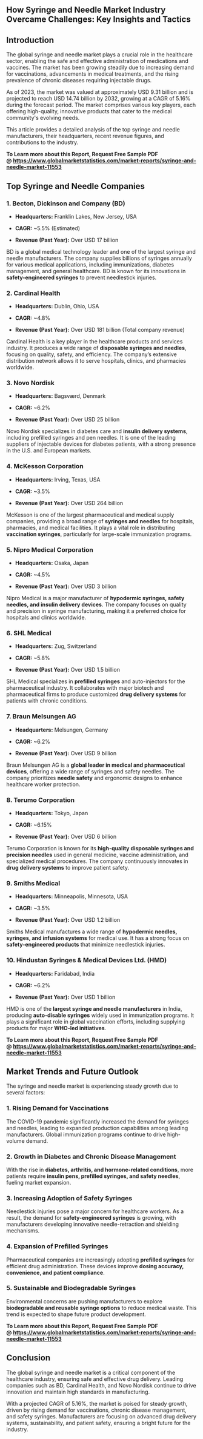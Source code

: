<h2><strong>How Syringe and Needle Market Industry Overcame Challenges: Key Insights and Tactics</strong></h2><h2><strong>Introduction</strong></h2><p data-start="196" data-end="547">The global syringe and needle market plays a crucial role in the healthcare sector, enabling the safe and effective administration of medications and vaccines. The market has been growing steadily due to increasing demand for vaccinations, advancements in medical treatments, and the rising prevalence of chronic diseases requiring injectable drugs.</p><p data-start="549" data-end="882">As of 2023, the market was valued at approximately USD 9.31 billion and is projected to reach USD 14.74 billion by 2032, growing at a CAGR of 5.16% during the forecast period. The market comprises various key players, each offering high-quality, innovative products that cater to the medical community's evolving needs.</p><p data-start="884" data-end="1055">This article provides a detailed analysis of the top syringe and needle manufacturers, their headquarters, recent revenue figures, and contributions to the industry.</p><p data-start="884" data-end="1055"><strong>To Learn more about this Report, Request Free Sample PDF @&nbsp;<a href="https://www.globalmarketstatistics.com/market-reports/syringe-and-needle-market-11553">https://www.globalmarketstatistics.com/market-reports/syringe-and-needle-market-11553</a></strong></p><h2 data-start="1062" data-end="1103"><strong data-start="1065" data-end="1101">Top Syringe and Needle Companies</strong></h2><h3 data-start="1105" data-end="1152"><strong data-start="1109" data-end="1150">1. Becton, Dickinson and Company (BD)</strong></h3><ul data-start="1153" data-end="1287"><li data-start="1153" data-end="1206"><p data-start="1155" data-end="1206"><strong data-start="1155" data-end="1172">Headquarters:</strong> Franklin Lakes, New Jersey, USA</p></li><li data-start="1207" data-end="1238"><p data-start="1209" data-end="1238"><strong data-start="1209" data-end="1218">CAGR:</strong> ~5.5% (Estimated)</p></li><li data-start="1239" data-end="1287"><p data-start="1241" data-end="1287"><strong data-start="1241" data-end="1265">Revenue (Past Year):</strong> Over USD 17 billion</p></li></ul><p data-start="1289" data-end="1642">BD is a global medical technology leader and one of the largest syringe and needle manufacturers. The company supplies billions of syringes annually for various medical applications, including immunizations, diabetes management, and general healthcare. BD is known for its innovations in <strong data-start="1577" data-end="1607">safety-engineered syringes</strong> to prevent needlestick injuries.</p><h3 data-start="1644" data-end="1672"><strong data-start="1648" data-end="1670">2. Cardinal Health</strong></h3><ul data-start="1673" data-end="1806"><li data-start="1673" data-end="1712"><p data-start="1675" data-end="1712"><strong data-start="1675" data-end="1692">Headquarters:</strong> Dublin, Ohio, USA</p></li><li data-start="1713" data-end="1732"><p data-start="1715" data-end="1732"><strong data-start="1715" data-end="1724">CAGR:</strong> ~4.8%</p></li><li data-start="1733" data-end="1806"><p data-start="1735" data-end="1806"><strong data-start="1735" data-end="1759">Revenue (Past Year):</strong> Over USD 181 billion (Total company revenue)</p></li></ul><p data-start="1808" data-end="2111">Cardinal Health is a key player in the healthcare products and services industry. It produces a wide range of <strong data-start="1918" data-end="1953">disposable syringes and needles</strong>, focusing on quality, safety, and efficiency. The company&rsquo;s extensive distribution network allows it to serve hospitals, clinics, and pharmacies worldwide.</p><h3 data-start="2113" data-end="2138"><strong data-start="2117" data-end="2136">3. Novo Nordisk</strong></h3><ul data-start="2139" data-end="2247"><li data-start="2139" data-end="2178"><p data-start="2141" data-end="2178"><strong data-start="2141" data-end="2158">Headquarters:</strong> Bagsv&aelig;rd, Denmark</p></li><li data-start="2179" data-end="2198"><p data-start="2181" data-end="2198"><strong data-start="2181" data-end="2190">CAGR:</strong> ~6.2%</p></li><li data-start="2199" data-end="2247"><p data-start="2201" data-end="2247"><strong data-start="2201" data-end="2225">Revenue (Past Year):</strong> Over USD 25 billion</p></li></ul><p data-start="2249" data-end="2509">Novo Nordisk specializes in diabetes care and <strong data-start="2295" data-end="2323">insulin delivery systems</strong>, including prefilled syringes and pen needles. It is one of the leading suppliers of injectable devices for diabetes patients, with a strong presence in the U.S. and European markets.</p><h3 data-start="2511" data-end="2544"><strong data-start="2515" data-end="2542">4. McKesson Corporation</strong></h3><ul data-start="2545" data-end="2655"><li data-start="2545" data-end="2585"><p data-start="2547" data-end="2585"><strong data-start="2547" data-end="2564">Headquarters:</strong> Irving, Texas, USA</p></li><li data-start="2586" data-end="2605"><p data-start="2588" data-end="2605"><strong data-start="2588" data-end="2597">CAGR:</strong> ~3.5%</p></li><li data-start="2606" data-end="2655"><p data-start="2608" data-end="2655"><strong data-start="2608" data-end="2632">Revenue (Past Year):</strong> Over USD 264 billion</p></li></ul><p data-start="2657" data-end="2953">McKesson is one of the largest pharmaceutical and medical supply companies, providing a broad range of <strong data-start="2760" data-end="2784">syringes and needles</strong> for hospitals, pharmacies, and medical facilities. It plays a vital role in distributing <strong data-start="2874" data-end="2898">vaccination syringes</strong>, particularly for large-scale immunization programs.</p><h3 data-start="2955" data-end="2993"><strong data-start="2959" data-end="2991">5. Nipro Medical Corporation</strong></h3><ul data-start="2994" data-end="3096"><li data-start="2994" data-end="3028"><p data-start="2996" data-end="3028"><strong data-start="2996" data-end="3013">Headquarters:</strong> Osaka, Japan</p></li><li data-start="3029" data-end="3048"><p data-start="3031" data-end="3048"><strong data-start="3031" data-end="3040">CAGR:</strong> ~4.5%</p></li><li data-start="3049" data-end="3096"><p data-start="3051" data-end="3096"><strong data-start="3051" data-end="3075">Revenue (Past Year):</strong> Over USD 3 billion</p></li></ul><p data-start="3098" data-end="3348">Nipro Medical is a major manufacturer of <strong data-start="3139" data-end="3208">hypodermic syringes, safety needles, and insulin delivery devices</strong>. The company focuses on quality and precision in syringe manufacturing, making it a preferred choice for hospitals and clinics worldwide.</p><h3 data-start="3350" data-end="3374"><strong data-start="3354" data-end="3372">6. SHL Medical</strong></h3><ul data-start="3375" data-end="3483"><li data-start="3375" data-end="3413"><p data-start="3377" data-end="3413"><strong data-start="3377" data-end="3394">Headquarters:</strong> Zug, Switzerland</p></li><li data-start="3414" data-end="3433"><p data-start="3416" data-end="3433"><strong data-start="3416" data-end="3425">CAGR:</strong> ~5.8%</p></li><li data-start="3434" data-end="3483"><p data-start="3436" data-end="3483"><strong data-start="3436" data-end="3460">Revenue (Past Year):</strong> Over USD 1.5 billion</p></li></ul><p data-start="3485" data-end="3734">SHL Medical specializes in <strong data-start="3512" data-end="3534">prefilled syringes</strong> and auto-injectors for the pharmaceutical industry. It collaborates with major biotech and pharmaceutical firms to produce customized <strong data-start="3669" data-end="3694">drug delivery systems</strong> for patients with chronic conditions.</p><h3 data-start="3736" data-end="3767"><strong data-start="3740" data-end="3765">7. Braun Melsungen AG</strong></h3><ul data-start="3768" data-end="3876"><li data-start="3768" data-end="3808"><p data-start="3770" data-end="3808"><strong data-start="3770" data-end="3787">Headquarters:</strong> Melsungen, Germany</p></li><li data-start="3809" data-end="3828"><p data-start="3811" data-end="3828"><strong data-start="3811" data-end="3820">CAGR:</strong> ~6.2%</p></li><li data-start="3829" data-end="3876"><p data-start="3831" data-end="3876"><strong data-start="3831" data-end="3855">Revenue (Past Year):</strong> Over USD 9 billion</p></li></ul><p data-start="3878" data-end="4119">Braun Melsungen AG is a <strong data-start="3902" data-end="3957">global leader in medical and pharmaceutical devices</strong>, offering a wide range of syringes and safety needles. The company prioritizes <strong data-start="4037" data-end="4054">needle safety</strong> and ergonomic designs to enhance healthcare worker protection.</p><h3 data-start="4121" data-end="4152"><strong data-start="4125" data-end="4150">8. Terumo Corporation</strong></h3><ul data-start="4153" data-end="4256"><li data-start="4153" data-end="4187"><p data-start="4155" data-end="4187"><strong data-start="4155" data-end="4172">Headquarters:</strong> Tokyo, Japan</p></li><li data-start="4188" data-end="4208"><p data-start="4190" data-end="4208"><strong data-start="4190" data-end="4199">CAGR:</strong> ~6.15%</p></li><li data-start="4209" data-end="4256"><p data-start="4211" data-end="4256"><strong data-start="4211" data-end="4235">Revenue (Past Year):</strong> Over USD 6 billion</p></li></ul><p data-start="4258" data-end="4531">Terumo Corporation is known for its <strong data-start="4294" data-end="4352">high-quality disposable syringes and precision needles</strong> used in general medicine, vaccine administration, and specialized medical procedures. The company continuously innovates in <strong data-start="4477" data-end="4502">drug delivery systems</strong> to improve patient safety.</p><h3 data-start="4533" data-end="4560"><strong data-start="4537" data-end="4558">9. Smiths Medical</strong></h3><ul data-start="4561" data-end="4680"><li data-start="4561" data-end="4610"><p data-start="4563" data-end="4610"><strong data-start="4563" data-end="4580">Headquarters:</strong> Minneapolis, Minnesota, USA</p></li><li data-start="4611" data-end="4630"><p data-start="4613" data-end="4630"><strong data-start="4613" data-end="4622">CAGR:</strong> ~3.5%</p></li><li data-start="4631" data-end="4680"><p data-start="4633" data-end="4680"><strong data-start="4633" data-end="4657">Revenue (Past Year):</strong> Over USD 1.2 billion</p></li></ul><p data-start="4682" data-end="4891">Smiths Medical manufactures a wide range of <strong data-start="4726" data-end="4780">hypodermic needles, syringes, and infusion systems</strong> for medical use. It has a strong focus on <strong data-start="4823" data-end="4853">safety-engineered products</strong> that minimize needlestick injuries.</p><h3 data-start="4893" data-end="4954"><strong data-start="4897" data-end="4952">10. Hindustan Syringes &amp; Medical Devices Ltd. (HMD)</strong></h3><ul data-start="4955" data-end="5061"><li data-start="4955" data-end="4993"><p data-start="4957" data-end="4993"><strong data-start="4957" data-end="4974">Headquarters:</strong> Faridabad, India</p></li><li data-start="4994" data-end="5013"><p data-start="4996" data-end="5013"><strong data-start="4996" data-end="5005">CAGR:</strong> ~6.2%</p></li><li data-start="5014" data-end="5061"><p data-start="5016" data-end="5061"><strong data-start="5016" data-end="5040">Revenue (Past Year):</strong> Over USD 1 billion</p></li></ul><p data-start="5063" data-end="5334">HMD is one of the <strong data-start="5081" data-end="5125">largest syringe and needle manufacturers</strong> in India, producing <strong data-start="5146" data-end="5171">auto-disable syringes</strong> widely used in immunization programs. It plays a significant role in global vaccination efforts, including supplying products for major <strong data-start="5308" data-end="5331">WHO-led initiatives</strong>.</p><p data-start="5063" data-end="5334"><strong>To Learn more about this Report, Request Free Sample PDF @&nbsp;<a href="https://www.globalmarketstatistics.com/market-reports/syringe-and-needle-market-11553">https://www.globalmarketstatistics.com/market-reports/syringe-and-needle-market-11553</a></strong></p><h2 data-start="5341" data-end="5382"><strong data-start="5344" data-end="5380">Market Trends and Future Outlook</strong></h2><p data-start="5384" data-end="5469">The syringe and needle market is experiencing steady growth due to several factors:</p><h3 data-start="5471" data-end="5514"><strong data-start="5475" data-end="5512">1. Rising Demand for Vaccinations</strong></h3><p data-start="5515" data-end="5739">The COVID-19 pandemic significantly increased the demand for syringes and needles, leading to expanded production capabilities among leading manufacturers. Global immunization programs continue to drive high-volume demand.</p><h3 data-start="5741" data-end="5803"><strong data-start="5745" data-end="5801">2. Growth in Diabetes and Chronic Disease Management</strong></h3><p data-start="5804" data-end="5985">With the rise in <strong data-start="5821" data-end="5876">diabetes, arthritis, and hormone-related conditions</strong>, more patients require <strong data-start="5900" data-end="5956">insulin pens, prefilled syringes, and safety needles</strong>, fueling market expansion.</p><h3 data-start="5987" data-end="6038"><strong data-start="5991" data-end="6036">3. Increasing Adoption of Safety Syringes</strong></h3><p data-start="6039" data-end="6262">Needlestick injuries pose a major concern for healthcare workers. As a result, the demand for <strong data-start="6133" data-end="6163">safety-engineered syringes</strong> is growing, with manufacturers developing innovative needle-retraction and shielding mechanisms.</p><h3 data-start="6264" data-end="6308"><strong data-start="6268" data-end="6306">4. Expansion of Prefilled Syringes</strong></h3><p data-start="6309" data-end="6499">Pharmaceutical companies are increasingly adopting <strong data-start="6360" data-end="6382">prefilled syringes</strong> for efficient drug administration. These devices improve <strong data-start="6440" data-end="6496">dosing accuracy, convenience, and patient compliance</strong>.</p><h3 data-start="6501" data-end="6552"><strong data-start="6505" data-end="6550">5. Sustainable and Biodegradable Syringes</strong></h3><p data-start="6553" data-end="6746">Environmental concerns are pushing manufacturers to explore <strong data-start="6613" data-end="6659">biodegradable and reusable syringe options</strong> to reduce medical waste. This trend is expected to shape future product development.</p><p data-start="6553" data-end="6746"><strong>To Learn more about this Report, Request Free Sample PDF @&nbsp;<a href="https://www.globalmarketstatistics.com/market-reports/syringe-and-needle-market-11553">https://www.globalmarketstatistics.com/market-reports/syringe-and-needle-market-11553</a></strong></p><h2 data-start="6753" data-end="6772"><strong data-start="6756" data-end="6770">Conclusion</strong></h2><p data-start="6774" data-end="7054">The global syringe and needle market is a critical component of the healthcare industry, ensuring safe and effective drug delivery. Leading companies such as BD, Cardinal Health, and Novo Nordisk continue to drive innovation and maintain high standards in manufacturing.</p><p data-start="7056" data-end="7373">With a projected CAGR of 5.16%, the market is poised for steady growth, driven by rising demand for vaccinations, chronic disease management, and safety syringes. Manufacturers are focusing on advanced drug delivery systems, sustainability, and patient safety, ensuring a bright future for the industry.</p>
